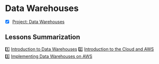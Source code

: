 # Data Warehouses

- [x] [Project: Data Warehouses](https://github.com/vuanhtuan1012/data-warehouse)

## Lessons Summarization

:one: [Introduction to Data Warehouses](L1_Introduction_to_Data_Warehoses.md)
:two: [Introduction to the Cloud and AWS](L2_Introduction_to_the_Cloud_and_AWS.md)
:three: [Implementing Data Warehouses on AWS](L3_Implementing_DWH_on_AWS.md)